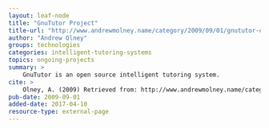 ```yaml
---
layout: leaf-node
title: "GnuTutor Project"
title-url: "http://www.andrewmolney.name/category/2009/09/01/gnututor-overview.html"
author: "Andrew Olney"
groups: technologies
categories: intelligent-tutoring-systems
topics: ongoing-projects
summary: >
    GnuTutor is an open source intelligent tutoring system.
cite: >
    Olney, A. (2009) Retrieved from: http://www.andrewmolney.name/category/2009/09/01/gnututor-overview.html
pub-date: 2009-09-01
added-date: 2017-04-10
resource-type: external-page
---
```


